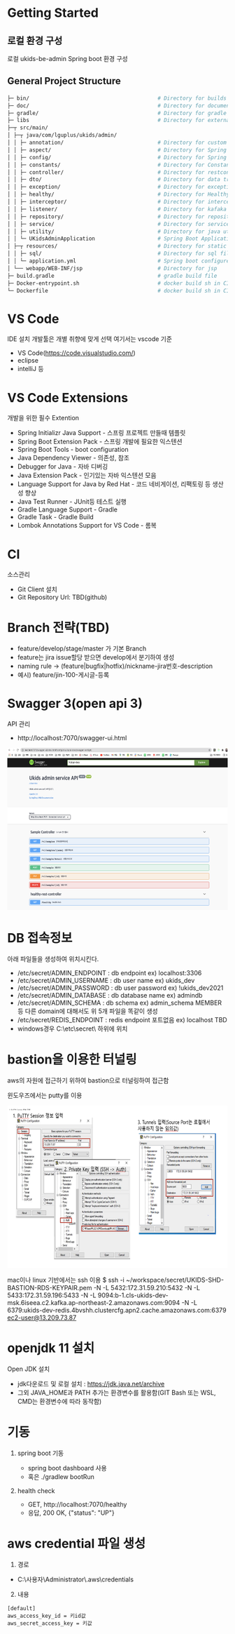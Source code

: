 # Getting Started

## 로컬 환경 구성

로컬 ukids-be-admin Spring boot 환경 구성

## General Project Structure

```bash
├─ bin/                                         # Directory for builds
├─ doc/                                         # Directory for documents
├─ gradle/                                      # Directory for gradle
├─ libs                                         # Directory for external jars
├─┬ src/main/
│ ├─┬ java/com/lguplus/ukids/admin/
│ │ ├─ annotation/                              # Directory for custom annotation(no logging)
│ │ ├─ aspect/                                  # Directory for Spring Boot Aspect(encrypt, log)
│ │ ├─ config/                                  # Directory for Spring Boot Configure Beans
│ │ ├─ constants/                               # Directory for Constants variables
│ │ ├─ controller/                              # Directory for restcontrollers and controller for jsp
│ │ ├─ dto/                                     # Directory for data transfer object model
│ │ ├─ exception/                               # Directory for exception based AOP
│ │ ├─ healthy/                                 # Directory for Healthy Controller
│ │ ├─ interceptor/                             # Directory for interceptors(session)
│ │ ├─ listener/                                # Directory for kafaka listener(consumer)
│ │ ├─ repository/                              # Directory for repositories
│ │ ├─ service/                                 # Directory for services
│ │ ├─ utility/                                 # Directory for java utilities
│ │ └─ UKidsAdminApplication                    # Spring Boot Application class
│ ├─┬ resources/                                # Directory for static resources
│ │ ├─ sql/                                     # Directory for sql files using mybatis
│ │ └─ application.yml                          # Spring boot configure file
│ └── webapp/WEB-INF/jsp                        # Directory for jsp
├─ build.gradle                                 # gradle build file
├─ Docker-entrypoint.sh                         # docker build sh in CICD
└─ Dockerfile                                   # docker build sh in CICD
```

# VS Code

IDE 설치
개발툴은 개별 취향에 맞게 선택
여기서는 vscode 기준

- VS Code(https://code.visualstudio.com/)
- eclipse
- intelliJ 등

# VS Code Extensions

개발을 위한 필수 Extention

- Spring Initializr Java Support - 스프링 프로젝트 만들때 템플릿
- Spring Boot Extension Pack - 스프링 개발에 필요한 익스텐션
- Spring Boot Tools - boot configuration
- Java Dependency Viewer - 의존성, 참조
- Debugger for Java - 자바 디버깅
- Java Extension Pack - 인기있는 자바 익스텐션 모음
- Language Support for Java by Red Hat - 코드 네비게이션, 리팩토링 등 생산성 향상
- Java Test Runner - JUnit등 테스트 실행
- Gradle Language Support - Gradle
- Gradle Task - Gradle Build
- Lombok Annotations Support for VS Code - 롬복

# CI

소스관리

- Git Client 설치
- Git Repository Url: TBD(github)

# Branch 전략(TBD)

- feature/develop/stage/master 가 기본 Branch
- feature는 jira issue할당 받으면 develop에서 분기하여 생성
- naming rule -> (feature|bugfix|hotfix)/nickname-jira번호-description
- 예시) feature/jin-100-게시글-등록

# Swagger 3(open api 3)

API 관리

- http://localhost:7070/swagger-ui.html

<img src="./doc/swagger.png"  width="700" height="370">

# DB 접속정보

아래 파일들을 생성하여 위치시킨다.

- /etc/secret/ADMIN_ENDPOINT : db endpoint ex) localhost:3306
- /etc/secret/ADMIN_USERNAME : db user name ex) ukids_dev
- /etc/secret/ADMIN_PASSWORD : db user password ex) !ukids_dev2021
- /etc/secret/ADMIN_DATABASE : db database name ex) admindb
- /etc/secret/ADMIN_SCHEMA : db schema ex) admin_schema
  MEMBER 등 다른 domain에 대해서도 위 5개 파일을 똑같이 생성
- /etc/secret/REDIS_ENDPOINT : redis endpoint 포트없음 ex) localhost TBD
- windows경우 C:\etc\secret\ 하위에 위치

# bastion을 이용한 터널링

aws의 자원에 접근하기 위하여 bastion으로 터널링하여 접근함

윈도우즈에서는 putty를 이용

<img src="./doc/bastion_windows.png"  width="700" height="370">

mac이나 linux 기반에서는 ssh 이용
$ ssh -i ~/workspace/secret/UKIDS-SHD-BASTION-RDS-KEYPAIR.pem -N -L 5432:172.31.59.210:5432 -N -L 5433:172.31.59.196:5433 -N -L 9094:b-1.cls-ukids-dev-msk.6iseea.c2.kafka.ap-northeast-2.amazonaws.com:9094 -N -L 6379:ukids-dev-redis.4bvshh.clustercfg.apn2.cache.amazonaws.com:6379 ec2-user@13.209.73.87

# openjdk 11 설치

Open JDK 설치

- jdk다운로드 및 로컬 설치 : https://jdk.java.net/archive
- 그외 JAVA_HOME과 PATH 추가는 환경변수를 활용함(GIT Bash 또는 WSL, CMD는 환경변수에 따라 동작함)

# 기동

1. spring boot 기동

   - spring boot dashboard 사용
   - 혹은 ./gradlew bootRun

2. health check
   - GET, http://localhost:7070/healthy
   - 응답, 200 OK, {"status": "UP"}

# aws credential 파일 생성

1. 경로

- C:\사용자\Administrator\\.aws\credentials

2. 내용

```
[default]
aws_access_key_id = 키id값
aws_secret_access_key = 키값
```
